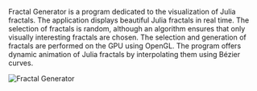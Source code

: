 Fractal Generator is a program dedicated to the visualization of Julia fractals.
The application displays beautiful Julia fractals in real time. The selection of fractals is random, although an algorithm ensures that only visually interesting fractals are chosen.
The selection and generation of fractals are performed on the GPU using OpenGL.
The program offers dynamic animation of Julia fractals by interpolating them using Bézier curves.

![Fractal Generator](https://github.com/user-attachments/assets/3d70dc13-39cd-4115-ad18-476f0f5a8939)
